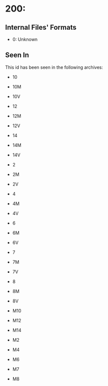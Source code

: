 # 200: 

## Internal Files' Formats
- 0: Unknown

## Seen In

This id has been seen in the following archives:  

- 10  

- 10M  

- 10V  

- 12  

- 12M  

- 12V  

- 14  

- 14M  

- 14V  

- 2  

- 2M  

- 2V  

- 4  

- 4M  

- 4V  

- 6  

- 6M  

- 6V  

- 7  

- 7M  

- 7V  

- 8  

- 8M  

- 8V  

- M10  

- M12  

- M14  

- M2  

- M4  

- M6  

- M7  

- M8  
